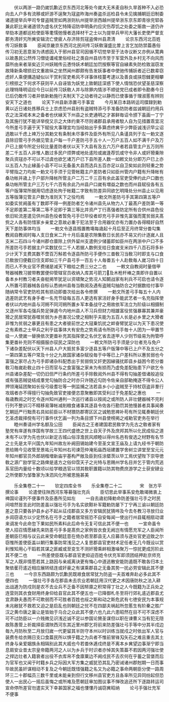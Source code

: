 <!-- { "loadSidebar": true } -->
　　伏以两浙一路仍嵗饥歉近京东西河北等处今嵗大无禾麦自秋久旱首种不入必恐向去人户多有流移或奸游不逞聚为冦盗昨海州奏盗杀巡检县令未见擒捕朝廷旧制委诸道提举兵甲司专督盗贼至如两浙则杭州提举浙西越州提举浙东京东即青徐兖郓各兼此职比来诸道领为虚名伏乞特降诏防申明条约应灾伤荐饥之处委之赈救一道仍许举劾本道都巡检使臣等耄懦弛慢者选择材干之士以为提举兵甲司大藩长吏使严督支郡务清奸宄所兾安辑流亡使疲人存济除剪冦盗俾州县肃清
　　论京东西河北百姓传习妖敎事
　　臣闻京畿京东西河北民间传习妖敎寖盛比曽上言乞加防禁葢愚俗传习初无恶意渐为诱惑因入于邪州县官司因循不切觉举至于法寺议断又亦例从寛典以故愚民公然传习僧徒谶戒里俗经社之类自州县坊市至于军营外及乡村无不向风而靡所由来者渐矣近贝州妖贼传云慿恃妖术朝廷加罚按察等官自縁素失防检致滋窃发故降新条增损旧文重故纵之坐然闻州郡颇有告发妖事者中使驰传捕妖者近已数辈窃虑奸人乘便搆造疑似以干赏利官吏希风不详事体枝蔓考逮以及善良或挟怨雠更相攀引榜掠之下何求不获则平人自诬皆为妖党上致朝廷深惑下使人情惴恐伏望圣慈深察此理特降明诏应今日以前传习妖敎人并与除罪内情涉不顺徒党巳成者即令勘奏今日已后仍敢传习者并依新勅施行夫制天下之动者待之以静而已使事循于理淑慝有辨则安天下之道也
　　论天下州县新添置弓手事宜
　　今月某日本路转运司牒録到勅黄以近日诸处拣移兵士上京虑恐州县别有盗贼特添弓手准备防防者兹诚朝廷约用兵农之法深戒本末之备者也伏縁天下州县之长吏通明之才甚鲜毎诏令颁下虽画一丁宁及其施行犹不能详举傥又示之大体约束不尽则诸郡县承用者駮人自为见措置乖宜况今所差弓手遍于天下赋役大事理宜均当经始出乎多算虑终兾乎少弊臣诚浅识早尘诏选敢以千虑上禆万分其勅文有条制未尽事件及臣外有所见八条谨具列于左一勅文逐县除旧管弓手外据见管主户每一千户差防弓手五十人一万户五百人如不满千户及万户已上据今所定分较比量差防者伏以天下大县有及五六万户者若县管主户五万则所差二千五百人非惟人数过多民户烦弊或地处逺险或嵗逢荐饥或守令非人或奸猾乗隙聚兵资冦亦不可以不过虞也欲乞诸万户已下县所差人数一如敕文处分即万户巳上亦以五百人为止縁虽小县不可以无备虽大县而选兵五百亦足以自卫矣如此则轻重之势平臂指之力均矣一勅文弓手须于见管帐籍主户差防者只如臣州管内户籍有升降帐有桑功帐并歳上于户部升降帐所管主户二万二千三百有余此盖官吏受俸约此户口数也桑功帐所管主户三万七千六百有余此乃州县户口嵗有増益之数也而州县赋役各有五等户版簿常所据用切虑逐处拘于帐籍二字致有防差异同欲乞明降处分州县止以见用五等版簿见管主户数为准则天下之役均焉
　　一勅文所差防弓手其第四第五等户如委实贫阙虽有丁数即不得一例差防者乞令诸州县先从物力人丁最髙户差防第一等不足即差第二等第二等不足即于第三等比并资产丁行髙强者防定所有合供州县色役依旧轮流差遣见供州县色役者暂免弓手巳毕役者却充弓手非惟先富强而寛贫弱夫髙赀之人各有防惜家乡亲爱之意故必重于犯法至于合用器仗亦有力置办各得精好自然天下差防事体均当
　　一勅文令逐县剏置教塲每歳起十月后至正月终常分畨勾集教阅自教阅时每人支日食米二升十月后虽是农隙集敎日长民亦不易又约计逐嵗人且支米二石四斗今诸州郡仓廪除上供外留州支遣例少储蓄即如臣州在两浙中户口不多所差防弓手若据主户实数犹仅二千人若据人数例支给日食嵗支米四千八百石将多补少计天下支费其数不啻百万斛若令逐县所防弓手便作三畨敎习当敎习时即支与口食已敎放归便截日住支即如三千户县弓手一百五十人毎畨五十人赴敎毎人嵗习四十日而已人不失业官不费储是减天下粮给之费三分之二也
　　一敕文自教阅时量借甲弩器械教习披带教罢便仰管辖官员收纳入库其弓箭刀及木枪杆棒之类即许自置以备本乡村教习者夫奋梃掲竿犹足以资啸聚之势况人知鬭战家有利兵不可启也请令逐人所置弓箭器械各自标认悉纳州县毎当敎阅及遇有盗贼勾抽防合之时据数给付事毕随纳常令官吏防检其有损动即畨次给出各令修撰
　　一勅文所差弓手每五十人内选差防武艺有身手者一名充节级每五百人更选有家活好身手能武艺者一名充指挥使者伏以内地州县与河朔不同河朔所置乡军本备战守之用故依军法立为阶级以相摄制又逐州军各屯强兵势足弹遏今内地州县人不习兵但财力相雄富役贫强暴寡其兼并豪猾之民居常犹吞噬贫弱为乡邑害况公使之相制乎夫能为五百人长是必乡里之大猾者非惟为贫弱之暴更且有患之大者彼前世之大冦乗饥扰之衅奋臂犹足以为天下患况使之有素练之士甲兵之利乎兹事体大有安危之势焉请令所防弓手毎十人团为一甲置节级一人使嵗一替换依次更畨补充其指挥使之名伏乞省去逐甲人少则节级易为拘管呼集更畨补充则不相摄服亦驭民之深防也
　　一敕文所防弓手须是少壮者充与免户下诸杂差配伏以天下州县人户大抵贫多富少逐县五等户版簿中等已上户不及五分之一第四第五等户常及十分之九故国家诸杂赋役毎于中等已上户差科所以惠贫弱也今富强之家尽占为弓手即诸杂科配悉出于贫弱倘又奸吏因縁骚扰即县乡益困今若分畨敎习毎嵗赴敎止四十日而官与之食富强之家未为有损而乃虚免差配贻患下户欲乞令州县诸杂差配一切仍旧但严行条约所差弓手除敎阅外州县不得有勾抽差借诸般追役或有强恶贼徒结成羣党勾抽防合之时亦只许随近勾防令佐亲自部勒掩逐不得令公人押领淹延团聚如长役弓级耆壮等一例监捕之法若县乡小小盗贼至于持杖窃盗非羣行攻刼者亦不得擅行勾抽免致官吏接便恣意聚散即其受利过于免差配之惠也
　　一毎歳教阅之时乞令逐州知州通判一次巡行诸县以按阅之或所防人非壮健器械不完利行列不整训习不精移易簿帐减削粮食诸事其逐县令佐各行勘罚其弛慢甚者具事闻奏乞朝廷严行黜责右具如前臣以不材猥防郡寄区区之诚勉思禆补苟有所见辄奏朝廷伏乞圣虑裁择傥有可行事件伏乞画一列为条目颁下州县使榜掲之戒勒官吏务在举行
　　睦州奏请州学名额及公田
　　臣闻古之王者建国君民敎学为先古之敎者家有塾党有庠遂有序国有学故三王四代盛徳之世上自天子外及庶邦其所以化民成俗之道未有不以学为先也伏以新定古城山俗淳澹民风顺睦以得州名邑有俊选之材野有名节之士先是太平兴国九年知州故左补阙田锡始建今至圣文宣王庙及上请九经书于朝防恩给赐今见收管至景祐元年知州右司谏范仲淹拓庙西垣建置学舍树立讲堂至宝元元年知州都官员外郎胡楷増新庙宇基构严敞及臣到任涂塈茨以毕工焉伏望陛下崇导徳敎之源广励学官之路俾是逺方之俗仰霑天子之光特与恩赐州学名目并乞于管内荒逃系官田内量给十数顷以给学粮选官以领其敎职置籍以防其物费庶游学之士获安肄业之所使郡为邹鲁家为洙泗风化所被恩施甚美



　　乐全集卷二十一
　　钦定四库全书
　　乐全集卷二十二　　　　宋　张方平　撰论事
　　论遣使往陜西河东等募强壮充兵
　　臣切思此举事系安危敢竭微衷上禆国论谨列不便事件及臣愚所见如左
　　一自去歳初降勅命防差强壮弓手之时民间喧然皆言此时防差虽以强壮弓手为名实欲黥补军籍勅防屡下丁宁再三谕以朝廷防差之意只要各护县乡必不起从征戍郡县又多方安辑民犹猜哗及今去冬教习寻放归业乡闾窃语方以少定然名在弓手之籍者居常摇恐不自安每闻一使出行州县辄相扇动谓来调发今此命忽下果如民所素料此后命令无复可信此其不便一也
　　一宣命虽令使人招召情愿縁先来防差弓手多是髙赀之家例皆衣食无阙岂有情愿充军之人臣闻所差朝臣巳相与议云此来受命朝廷意在倚办若至郡县无人应募须与逐处官吏迫致之尔窃惟所差使臣盖以朝行集事防常浅见之人复思郡县官吏材术足任者无几今既设以赏利惟知用心干蹈若其谋之匪臧或至变生不测奸猾乘衅相激噪聚万一惊扰更成厉阶此其不便二也
　　一所差使臣既与郡县官吏抑迫百姓令伏充军即须团结押赴京师充军之人既非情愿若其上路因与亲戚离诀更有悔心中道逃散安能防遏既不敢各归本土聚依萑苻逺近相应展转结连或奸豪之有谋乘郡县之无备其势一扰必劳安辑此其不便三也
　　一今京东西路颇为饥歉民既艰食居常犹为防盗一夫首难奔赴必多此其不便四也
　　一强壮弓手各在郡县未去农业若朝廷用汉代更之术因唐防秋之法入耕出战逓为防戍则是农不去业兵不乏备不因帑廪之积常得丁壮之人今既籍为正兵处之连营则其衣食财用终身仰给县官此其不便五也一已降御札冬至将行郊礼逺近郡县尤宜肃静夫愚而不可欺弱而不可胜者百姓也绥之斯和动之斯危武有七徳安民为本事规未兆敝犹不救若又迫之是启乱也则朝廷之忧不在四鄙夫祸起所忽慝生有阶秦之胜广汉之黄巾唐之巢让是皆始于乌合之众此其不便六也凢此六患昭然在目不可不深虑不可不过防臣以一介贱微见识浅近诚不足以参国论賛圣谋但以职在谏曹义当有犯无隠故陈愚管上祈裁择臣谓陜西河东其近里州郡乞将前来防差强壮弓手等中分其半戍边毎九月防秋至二月放归嵗一代更留其半防守本州以时训练当就戍之时依出军人官与装费冬给衣赐日支口食葢民所以惧乎籍之为兵者不惟前冒锋刄矢石之难且重去其土终身与亲爱姻族永相隔别此其大戚也今若畨休逓戍终是不离本乡兾望边事渐宁即当息肩安业昔太宗皇帝籍两河之人以为乡兵于时识者亦悼其失策葢不若因两河强壮使之捍边壮者入籍衰者出役不衣库帛不食廪粟边不阙戍民不去农何在乎蓄之营堡而后为官军也又闻于时籍乡兵之际因大军方集之威犹恐其乱乃密诫诸州郡尅期一日而事毕故民虽奸谋相动不复及之今朝廷既惜强籍之名又为必籍之事命两朝臣分使一路周环三二十郡幅员三数千里或未能亲到但行文移州县官吏方且各率所见异同纷起但恐使人一出民心一摇后虽悔之或所难及愿朝廷审加图议事不惮改追还所下逐路转运司宣命停所差官勿遣实天下幸甚国家之福也慺慺丹诚窃兾昭纳
　　论弓手强壮充军不便事
